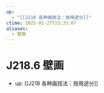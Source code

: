 ```yaml
---
up:
  - "[[J218 各种画技法：按用途分]]"
ctime: 2025-01-27T23:33:07
aliases:
  - 壁画
---
```


# J218.6 壁画

- up: [[J218 各种画技法：按用途分]]
